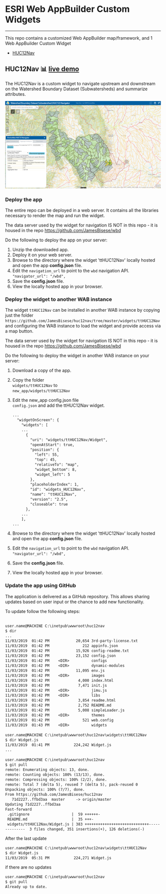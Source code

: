 # ESRI Web AppBuilder Custom Widgets
____
This repo contains a customized Web AppBuilder
map/framework, and 1 Web AppBuilder Custom Widget
- [HUC12Nav](https://github.com/JamesBisese/huc12nav/blob/master/widgets/ttHUC12Nav/README.md)

## HUC12Nav :bar_chart: [live demo](https://insdev1.tetratech.com/huc12nav/)
The HUC12Nav is a custom widget to navigate upstream and downstream on the 
Watershed Boundary Dataset (Subwatersheds) and summarize attributes.

![.](images/HUC12Nav_wab.PNG)


### Deploy the app

The entire repo can be deployed in a web server.  It contains all the 
libraries necessary to render the map and run the widget.

The data server used by the widget for navigation IS NOT in this repo -
it is housed in the repo https://github.com/JamesBisese/wbd

Do the following to deploy the app on your server:

1.  Unzip the downloaded app.
1.  Deploy it on your web server.
1.  Browse to the directory where the widget 'ttHUC12Nav' locally hosted 
         and open the app **config.json** file.
1.  Edit the `navigation_url` to point to the `wbd` navigation API.
               `"navigator_url": "/wbd",`
1.  Save the **config.json** file.
1.  View the locally hosted app in your browser.

### Deploy the widget to another WAB instance 

The widget `ttHUC12Nav` can be installed in another WAB instance by 
copying just the folder
    `https://github.com/JamesBisese/huc12nav/tree/master/widgets/ttHUC12Nav`
and configuring the WAB instance to load the widget and provide
access via a map button.

The data server used by the widget for navigation IS NOT in this repo -
it is housed in the repo https://github.com/JamesBisese/wbd

Do the following to deploy the widget in another WAB instance on your server:

1.  Download a copy of the app.
1.  Copy the folder  
    `widgets/ttHUC12Nav`
    to  
    `new_app/widgets/ttHUC12Nav`
1.  Edit the new_app config.json file  
    `config.json` and add the ttHUC12Nav widget.
    ~~~~
    ...
      "widgetOnScreen": {
        "widgets": [
        ...
          {
            "uri": "widgets/ttHUC12Nav/Widget",
            "openAtStart": true,
            "position": {
              "left": 55,
              "top": 45,
              "relativeTo": "map",
              "widget_bottom": 8,
              "widget_left": 5
            },
            "placeholderIndex": 1,
            "id": "widgets_HUC12Nav",
            "name": "ttHUC12Nav",
            "version": "2.5",
            "closeable": true
          },
        ...
        ],
    ...
    ~~~~

4.  Browse to the directory where the widget 'ttHUC12Nav' locally hosted 
         and open the app **config.json** file.
1.  Edit the `navigation_url` to point to the `wbd` navigation API.
               `"navigator_url": "/wbd",`
1.  Save the **config.json** file.
1.  View the locally hosted app in your browser.

### Update the app using GitHub

The application is delivered as a GitHub repository.  This allows sharing
updates based on user input or the chance to add new functionality.

To update follow the following steps:

~~~~

user.name@MACHINE C:\inetpub\wwwroot\huc12nav
$ dir
...
11/03/2019  01:42 PM            20,654 3rd-party-license.txt
11/03/2019  01:42 PM               212 appinfo.json
11/03/2019  01:42 PM            15,926 config-readme.txt
11/03/2019  01:42 PM            23,152 config.json
11/03/2019  01:42 PM    <DIR>          configs
11/03/2019  01:42 PM    <DIR>          dynamic-modules
11/03/2019  01:42 PM            11,095 env.js
11/03/2019  01:42 PM    <DIR>          images
11/03/2019  01:42 PM             4,000 index.html
11/03/2019  01:42 PM             7,471 init.js
11/03/2019  01:42 PM    <DIR>          jimu.js
11/03/2019  01:42 PM    <DIR>          libs
11/03/2019  01:42 PM             3,854 readme.html
11/03/2019  01:42 PM             2,752 README.md
11/03/2019  01:42 PM             5,008 simpleLoader.js
11/03/2019  01:42 PM    <DIR>          themes
11/03/2019  01:42 PM               521 web.config
11/03/2019  01:43 PM    <DIR>          widgets

user.name@MACHINE C:\inetpub\wwwroot\huc12nav\widgets\ttHUC12Nav
$ dir Widget.js
11/03/2019  01:41 PM           224,242 Widget.js
...

user.name@MACHINE C:\inetpub\wwwroot\huc12nav
$ git pull
remote: Enumerating objects: 13, done.
remote: Counting objects: 100% (13/13), done.
remote: Compressing objects: 100% (2/2), done.
remote: Total 7 (delta 5), reused 7 (delta 5), pack-reused 0
Unpacking objects: 100% (7/7), done.
From https://github.com/JamesBisese/huc12nav
   71d2227..ffbd3aa  master     -> origin/master
Updating 71d2227..ffbd3aa
Fast-forward
 .gitignore                   |  59 ++++++-
 README.md                    |  35 +++-
 widgets/ttHUC12Nav/Widget.js | 383 +++++++++++++++++++++++++++++--------------  3 files changed, 351 insertions(+), 126 deletions(-)
 ~~~~
After the last update
 ~~~~
user.name@MACHINE C:\inetpub\wwwroot\huc12nav\widgets\ttHUC12Nav
$ dir Widget.js
11/03/2019  05:31 PM           224,271 Widget.js
 ~~~~
if there are no updates
~~~~
user.name@MACHINE C:\inetpub\wwwroot\huc12nav
$ git pull
Already up to date.

~~~~
